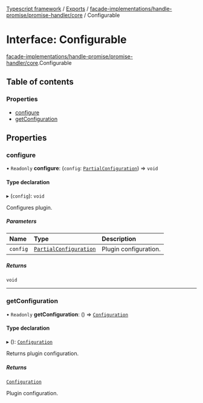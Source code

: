 [Typescript framework](../index.md) / [Exports](../modules.md) / [facade-implementations/handle-promise/promise-handler/core](../modules/facade_implementations_handle_promise_promise_handler_core.md) / Configurable

# Interface: Configurable

[facade-implementations/handle-promise/promise-handler/core](../modules/facade_implementations_handle_promise_promise_handler_core.md).Configurable

## Table of contents

### Properties

- [configure](facade_implementations_handle_promise_promise_handler_core.Configurable.md#configure)
- [getConfiguration](facade_implementations_handle_promise_promise_handler_core.Configurable.md#getconfiguration)

## Properties

### configure

• `Readonly` **configure**: (`config`: [`PartialConfiguration`](facade_implementations_handle_promise_promise_handler_core.PartialConfiguration.md)) => `void`

#### Type declaration

▸ (`config`): `void`

Configures plugin.

##### Parameters

| Name | Type | Description |
| :------ | :------ | :------ |
| `config` | [`PartialConfiguration`](facade_implementations_handle_promise_promise_handler_core.PartialConfiguration.md) | Plugin configuration. |

##### Returns

`void`

___

### getConfiguration

• `Readonly` **getConfiguration**: () => [`Configuration`](facade_implementations_handle_promise_promise_handler_core.Configuration.md)

#### Type declaration

▸ (): [`Configuration`](facade_implementations_handle_promise_promise_handler_core.Configuration.md)

Returns plugin configuration.

##### Returns

[`Configuration`](facade_implementations_handle_promise_promise_handler_core.Configuration.md)

Plugin configuration.
